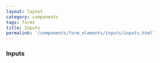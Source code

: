 ```yaml
---
layout: layout
category: components
tags: forms
title: Inputs
permalink: '/components/form_elements/inputs/inputs.html'
---
```


<div class="wrapper">
  <h3>Inputs</h3>
</div>